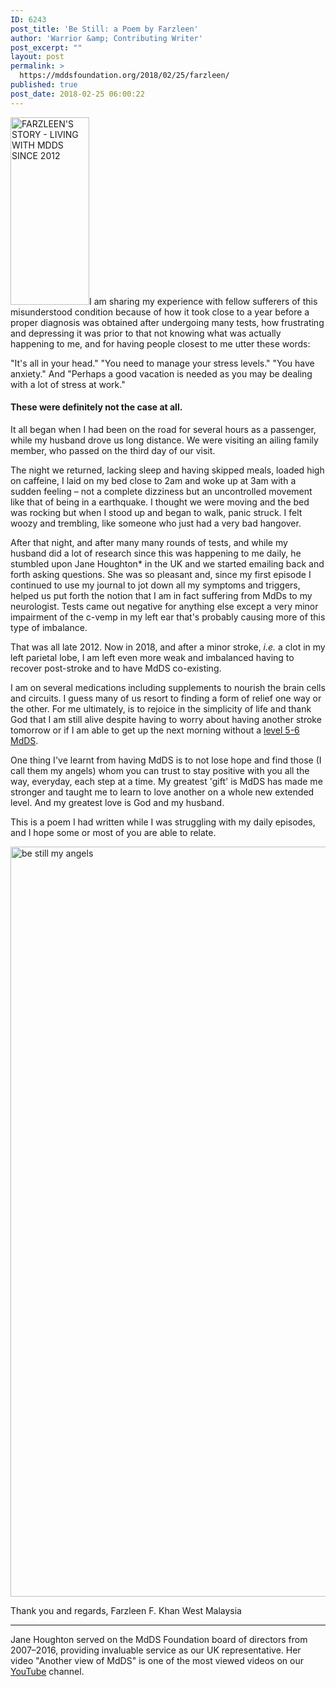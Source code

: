 ```yaml
---
ID: 6243
post_title: 'Be Still: a Poem by Farzleen'
author: 'Warrior &amp; Contributing Writer'
post_excerpt: ""
layout: post
permalink: >
  https://mddsfoundation.org/2018/02/25/farzleen/
published: true
post_date: 2018-02-25 06:00:22
---
```

<img class="alignleft wp-image-6244 size-medium" src="https://mddsfoundation.org/wp-content/uploads/2018/01/20170804_232038-126x300.jpg" alt="FARZLEEN'S STORY - LIVING WITH MDDS SINCE 2012" width="126" height="300" />I am sharing my experience with fellow sufferers of this misunderstood condition because of how it took close to a year before a proper diagnosis was obtained after undergoing many tests, how frustrating and depressing it was prior to that not knowing what was actually happening to me, and for having people closest to me utter these words:

"It's all in your head."
"You need to manage your stress levels."
"You have anxiety."
And "Perhaps a good vacation is needed as you may be dealing with a lot of stress at work."
<h4>These were definitely not the case at all.</h4>
It all began when I had been on the road for several hours as a passenger, while my husband drove us long distance. We were visiting an ailing family member, who passed on the third day of our visit.

The night we returned, lacking sleep and having skipped meals, loaded high on caffeine, I laid on my bed close to 2am and woke up at 3am with a sudden feeling – not a complete dizziness but an uncontrolled movement like that of being in a earthquake. I thought we were moving and the bed was rocking but when I stood up and began to walk, panic struck. I felt woozy and trembling, like someone who just had a very bad hangover.

After that night, and after many many rounds of tests, and while my husband did a lot of research since this was happening to me daily, he stumbled upon Jane Houghton* in the UK and we started emailing back and forth asking questions. She was so pleasant and, since my first episode I continued to use my journal to jot down all my symptoms and triggers, helped us put forth the notion that I am in fact suffering from MdDs to my neurologist. Tests came out negative for anything else except a very minor impairment of the c-vemp in my left ear that's probably causing more of this type of imbalance.

That was all late 2012. Now in 2018, and after a minor stroke, <em>i.e.</em> a clot in my left parietal lobe, I am left even more weak and imbalanced having to recover post-stroke and to have MdDS co-existing.

I am on several medications including supplements to nourish the brain cells and circuits. I guess many of us resort to finding a form of relief one way or the other. For me ultimately, is to rejoice in the simplicity of life and thank God that I am still alive despite having to worry about having another stroke tomorrow or if I am able to get up the next morning without a <a href="https://mddsfoundation.org/symptoms/">level 5-6 MdDS</a>.

One thing I've learnt from having MdDS is to not lose hope and find those (I call them my angels) whom you can trust to stay positive with you all the way, everyday, each step at a time. My greatest 'gift' is MdDS has made me stronger and taught me to learn to love another on a whole new extended level. And my greatest love is God and my husband.

This is a poem I had written while I was struggling with my daily episodes, and I hope some or most of you are able to relate.

<img class="alignnone wp-image-6249 size-full" src="https://mddsfoundation.org/wp-content/uploads/2018/01/Poem-Be-Still-Angels.png" alt="be still my angels" width="800" height="1200" />

Thank you and regards,
Farzleen F. Khan
West Malaysia

<hr />

Jane Houghton served on the MdDS Foundation board of directors from 2007–2016, providing invaluable service as our UK representative. Her video "Another view of MdDS" is one of the most viewed videos on our <a href="https://www.youtube.com/user/mddsfoundation/videos">YouTube</a> channel.